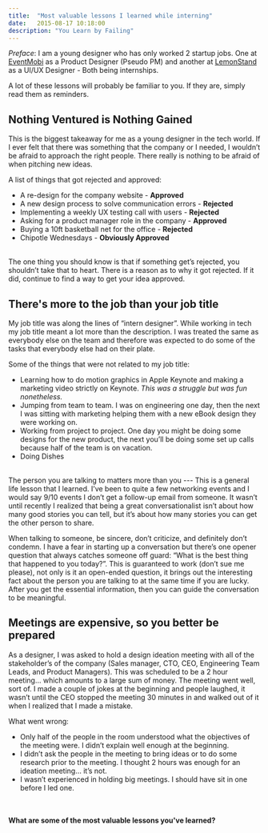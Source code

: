 ```yaml
---
title:  "Most valuable lessons I learned while interning"
date:   2015-08-17 10:18:00
description: "You Learn by Failing"
---
```


*Preface*: I am a young designer who has only worked 2 startup jobs. One at <a href="http://www.eventmobi.com/" target="_blank">EventMobi</a> as a Product Designer (Pseudo PM) and another at <a href="https://lemonstand.com" target="_blank">LemonStand</a> as a UI/UX Designer - Both being internships. 

A lot of these lessons will probably be familiar to you. If they are, simply read them as reminders. 

Nothing Ventured is Nothing Gained
---
This is the biggest takeaway for me as a young designer in the tech world. If I ever felt that there was something that the company or I needed, I wouldn’t be afraid to approach the right people. There really is nothing to be afraid of when pitching new ideas.

A list of things that got rejected and approved:

- A re-design for the company website - **Approved**
- A new design process to solve communication errors - **Rejected**
- Implementing a weekly UX testing call with users - **Rejected**
- Asking for a product manager role in the company - **Approved**
- Buying a 10ft basketball net for the office - **Rejected**
- Chipotle Wednesdays - **Obviously Approved**

<br>
The one thing you should know is that if something get’s rejected, you shouldn’t take that to heart. There is a reason as to why it got rejected. If it did, continue to find a way to get your idea approved.

There's more to the job than your job title
---
My job title was along the lines of “intern designer”. While working in tech my job title meant a lot more than the description. I was treated the same as everybody else on the team and therefore was expected to do some of the tasks that everybody else had on their plate.

Some of the things that were not related to my job title: 

+	Learning how to do motion graphics in Apple Keynote and making a marketing video strictly on Keynote. *This was a struggle but was fun nonetheless.*
+	Jumping from team to team. I was on engineering one day, then the next I was sitting with marketing helping them with a new eBook design they were working on.
+	Working from project to project. One day you might be doing some designs for the new product, the next you’ll be doing some set up calls because half of the team is on vacation.
+	Doing Dishes

<br>
The person you are talking to matters more than you
---
This is a general life lesson that I learned. I’ve been to quite a few networking events and I would say 9/10 events I don’t get a follow-up email from someone. It wasn’t until recently I realized that being a great conversationalist isn’t about how many good stories you can tell, but it’s about how many stories you can get the other person to share.

When talking to someone, be sincere, don’t criticize, and definitely don’t condemn. I have a fear in starting up a conversation but there’s one opener question that always catches someone off guard: “What is the best thing that happened to you today?”. This is guaranteed to work (don’t sue me please), not only is it an open-ended question, it brings out the interesting fact about the person you are talking to at the same time if you are lucky. After you get the essential information, then you can guide the conversation to be meaningful.

Meetings are expensive, so you better be prepared
---
As a designer, I was asked to hold a design ideation meeting with all of the stakeholder’s of the company (Sales manager, CTO, CEO, Engineering Team Leads, and Product Managers). This was scheduled to be a 2 hour meeting… which amounts to a large sum of money. The meeting went well, sort of. I made a couple of jokes at the beginning and people laughed, it wasn’t until the CEO stopped the meeting 30 minutes in and walked out of it when I realized that I made a mistake.

What went wrong: 

- Only half of the people in the room understood what the objectives of the meeting were. I didn’t explain well enough at the beginning.
- I didn’t ask the people in the meeting to bring ideas or to do some research prior to the meeting. I thought 2 hours was enough for an ideation meeting… it’s not.
- I wasn’t experienced in holding big meetings. I should have sit in one before I led one.

<br><br>
**What are some of the most valuable lessons you've learned?**







